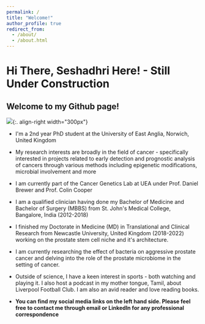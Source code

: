 ```yaml
---
permalink: /
title: "Welcome!"
author_profile: true
redirect_from: 
  - /about/
  - /about.html
---
```


# Hi There, Seshadhri Here! - Still Under Construction

## Welcome to my Github page!

![](/images/Github_pic.JPG){:. align-right width="300px"}

- I'm a 2nd year PhD student at the University of East Anglia, Norwich, United Kingdom

- My research interests are broadly in the field of cancer - specifically interested in projects related to early detection and prognostic analysis of cancers through various methods including epigenetic modifications, microbial involvement and more

- I am currently part of the Cancer Genetics Lab at UEA under Prof. Daniel Brewer and Prof. Colin Cooper

- I am a qualified clinician having done my Bachelor of Medicine and Bachelor of Surgery (MBBS) from St. John's Medical College, Bangalore, India (2012-2018)

- I finished my Doctorate in Medicine (MD) in Translational and Clinical Research from Newcastle University, United Kingdom (2018-2022) working on the prostate stem cell niche and it's architecture.

- I am currently researching the effect of bacteria on aggressive prostate cancer and delving into the role of the prostate microbiome in the setting of cancer.

- Outside of science, I have a keen interest in sports - both watching and playing it. I also host a podcast in my mother tongue, Tamil, about Liverpool Football Club. I am also an avid reader and love reading books.

- **You can find my social media links on the left hand side. Please feel free to contact me through email or LinkedIn for any professional correspondence**
